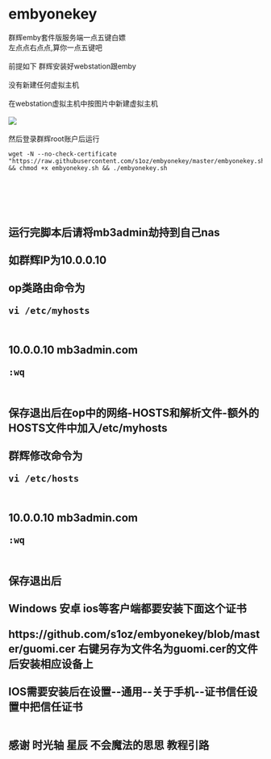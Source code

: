 # embyonekey
群辉emby套件版服务端一点五键白嫖
<br>左点点右点点,算你一点五键吧<br>
<br>前提如下 群辉安装好webstation跟emby<br>
<br>没有新建任何虚拟主机<br>
<br>在webstation虚拟主机中按图片中新建虚拟主机<br>
<br><img src="https://github.com/s1oz/embyonekey/blob/master/webstation.png"><br>
<br>然后登录群辉root账户后运行<br>
</p><pre><code>wget -N --no-check-certificate &quot;https://raw.githubusercontent.com/s1oz/embyonekey/master/embyonekey.sh&quot; &amp;&amp; chmod +x embyonekey.sh &amp;&amp; ./embyonekey.sh
</code></pre><h2>
<br>
<br>
<br>运行完脚本后请将mb3admin劫持到自己nas<br>
<br>如群辉IP为10.0.0.10<br>
<br>op类路由命令为<br>
</p><pre><code>vi /etc/myhosts<br></code></pre><h2>
<br>10.0.0.10 mb3admin.com<br>
</p><pre><code>:wq<br></code></pre><h2>
<br>保存退出后在op中的网络-HOSTS和解析文件-额外的HOSTS文件中加入/etc/myhosts<br>
<br>群辉修改命令为<br>
</p><pre><code>vi /etc/hosts<br></code></pre><h2>
<br>10.0.0.10 mb3admin.com<br>
</p><pre><code>:wq<br></code></pre><h2>
<br>保存退出后<br>
<br>Windows 安卓 ios等客户端都要安装下面这个证书<br>
<br>https://github.com/s1oz/embyonekey/blob/master/guomi.cer 右键另存为文件名为guomi.cer的文件后安装相应设备上<br>
<br>IOS需要安装后在设置--通用--关于手机--证书信任设置中把信任证书<br>
  
  
<br>感谢 时光轴 星辰 不会魔法的思思 教程引路<br>
  
